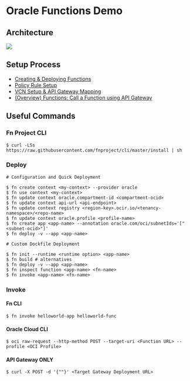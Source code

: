 # Oracle Functions Demo

## Architecture

![](https://docs.oracle.com/en-us/iaas/developer-tutorials/tutorials/functions/func-api-gtw/images/oracle-funcs-api-gtw-diagram.png)

## Setup Process

- [Creating & Deploying Functions](https://docs.oracle.com/en-us/iaas/Content/Functions/Tasks/functionsuploading.htm)
- [Policy Rule Setup](https://docs.oracle.com/en-us/iaas/Content/APIGateway/Tasks/apigatewaycreatingpolicies.htm)
- [VCN Setup & API Gateway Mapping](https://docs.oracle.com/en-us/iaas/Content/APIGateway/Tasks/apigatewaycreatingpolicies.htm)
- [(Overview) Functions: Call a Function using API Gateway](https://docs.oracle.com/en-us/iaas/developer-tutorials/tutorials/functions/func-api-gtw/01-summary.htm)

## Useful Commands

### Fn Project CLI

```
$ curl -LSs https://raw.githubusercontent.com/fnproject/cli/master/install | sh
```

### Deploy

```
# Configuration and Quick Deployment

$ fn create context <my-context> --provider oracle
$ fn use context <my-context>
$ fn update context oracle.compartment-id <compartment-ocid>
$ fn update context api-url <api-endpoint>
$ fn update context registry <region-key>.ocir.io/<tenancy-namespace>/<repo-name>
$ fn update context oracle.profile <profile-name>
$ fn create app <app-name> --annotation oracle.com/oci/subnetIds='["<subnet-ocid>"]'
$ fn deploy -v --app <app-name>

# Custom Dockfile Deployment

$ fn init --runtime <runtime option> <app-name>
$ fn build # alternatives
$ fn deploy -v --app <app-name>
$ fn inspect function <app-name> <fn-name>
$ fn invoke <app-name> <fn-name>
```

### Invoke

#### Fn CLI

```
$ fn invoke helloworld-app helloworld-func
```

#### Oracle Cloud CLI

```
$ oci raw-request --http-method POST --target-uri <Function URL> --profile <OCI Profile>

```

#### API Gateway ONLY

```
$ curl -X POST -d '{""}' <Target Gateway Deployment URL>
```

